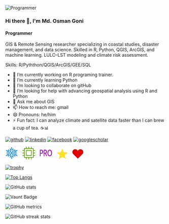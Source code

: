 ![Programmer](https://scontent.fdac152-1.fna.fbcdn.net/v/t39.30808-1/499596475_1838792860031122_8129297710241815438_n.jpg?stp=c256.0.1536.1536a_dst-jpg_s200x200_tt6&_nc_cat=110&ccb=1-7&_nc_sid=e99d92&_nc_eui2=AeEd4ovB0OE7gFCJJ3wx0LuIthgeHc3UfBa2GB4dzdR8FusaNZvoO03xCo4O3qnrMCoBBybAxuv1ZdYvYMb7i2YB&_nc_ohc=lTqKjtI3G1IQ7kNvwFsZqO-&_nc_oc=AdkwdBb4rCy2zbzhNb7TXmFTh70Oe9yKk99zVLGKenRlz6-en3zLJet-RJwHV1Rk8cM&_nc_zt=24&_nc_ht=scontent.fdac152-1.fna&_nc_gid=jbgqSBvPSsjHgJ6zTgWtlg&oh=00_AfU_nLb3Dg0mOwFi-lRGaGv80XZu36AOkY6cc_-uZQABYw&oe=68A53EAC)
### Hi there 👋, I'm Md. Osman Goni
#### Programmer

GIS & Remote Sensing researcher specializing in coastal studies, disaster management, and data science. Skilled in R, Python, QGIS, ArcGIS, and machine learning. LULC–LST modeling and climate risk assessment.

Skills: R/Pyththon/QGIS/ArcGIS/GEE/SQL

- 🔭 I’m currently working on R programing trainer. 
- 🌱 I’m currently learning Python 
- 👯 I’m looking to collaborate on gitHub 
- 🤔 I’m looking for help with advancing geospatial analysis using R and Python 
- 💬 Ask me about GIS 
- 📫 How to reach me: gmail 
- 😄 Pronouns:  he/him 
- ⚡ Fun fact: I can analyze climate and satellite data faster than I can brew a cup of tea. ☕📊 


[<img src='https://cdn.jsdelivr.net/npm/simple-icons@3.0.1/icons/github.svg' alt='github' height='40'>](https://github.com/osmangonibu9)  [<img src='https://cdn.jsdelivr.net/npm/simple-icons@3.0.1/icons/linkedin.svg' alt='linkedin' height='40'>](https://www.linkedin.com/in/osman/)  [<img src='https://cdn.jsdelivr.net/npm/simple-icons@3.0.1/icons/facebook.svg' alt='facebook' height='40'>](https://www.facebook.com/osmangoni)  [<img src='https://cdn.jsdelivr.net/npm/simple-icons@3.0.1/icons/googlescholar.svg' alt='googlescholar' height='40'>](https://scholar.google.com/)  

<a href='https://archiveprogram.github.com/'><img src='https://raw.githubusercontent.com/acervenky/animated-github-badges/master/assets/acbadge.gif' width='40' height='40'></a> <a href='https://docs.github.com/en/developers'><img src='https://raw.githubusercontent.com/acervenky/animated-github-badges/master/assets/devbadge.gif' width='40' height='40'></a> <a href='https://github.com/pricing'><img src='https://raw.githubusercontent.com/acervenky/animated-github-badges/master/assets/pro.gif' width='40' height='40'></a> <a href='https://stars.github.com/'><img src='https://raw.githubusercontent.com/acervenky/animated-github-badges/master/assets/starbadge.gif' width='35' height='35'></a> <a href='https://docs.github.com/en/github/supporting-the-open-source-community-with-github-sponsors'><img src='https://raw.githubusercontent.com/acervenky/animated-github-badges/master/assets/sponsorbadge.gif' width='35' height='35'></a> 

[![trophy](https://github-profile-trophy.vercel.app/?username=osmangonibu9)](https://github.com/ryo-ma/github-profile-trophy)

[![Top Langs](https://github-readme-stats.vercel.app/api/top-langs/?username=osmangonibu9)](https://github.com/anuraghazra/github-readme-stats)

![GitHub stats](https://github-readme-stats.vercel.app/api?username=osmangonibu9&show_icons=true&count_private=true)  

![Vaunt Badge](https://api.vaunt.dev/v1/github/entities/osmangonibu9/contributions?format=svg&private=true)  

![GitHub metrics](https://metrics.lecoq.io/osmangonibu9)  

![GitHub streak stats](https://streak-stats.demolab.com/?user=osmangonibu9)  



